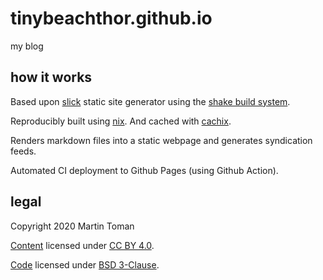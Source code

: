 # tinybeachthor.github.io

my blog

## how it works

Based upon [slick](https://github.com/ChrisPenner/slick) static site generator using the [shake build system](https://shakebuild.com/).

Reproducibly built using [nix](https://nixos.org/). And cached with [cachix](https://cachix.org/).

Renders markdown files into a static webpage and generates syndication feeds.

Automated CI deployment to Github Pages (using Github Action).

## legal

Copyright 2020 Martin Toman

[Content](https://github.com/tinybeachthor/tinybeachthor.github.io/tree/master/posts) licensed under [CC BY 4.0](https://github.com/tinybeachthor/tinybeachthor.github.io/blob/master/posts/LICENSE
).

[Code](https://github.com/tinybeachthor/tinybeachthor.github.io) licensed under [BSD 3-Clause](https://github.com/tinybeachthor/tinybeachthor.github.io/blob/master/LICENSE).
